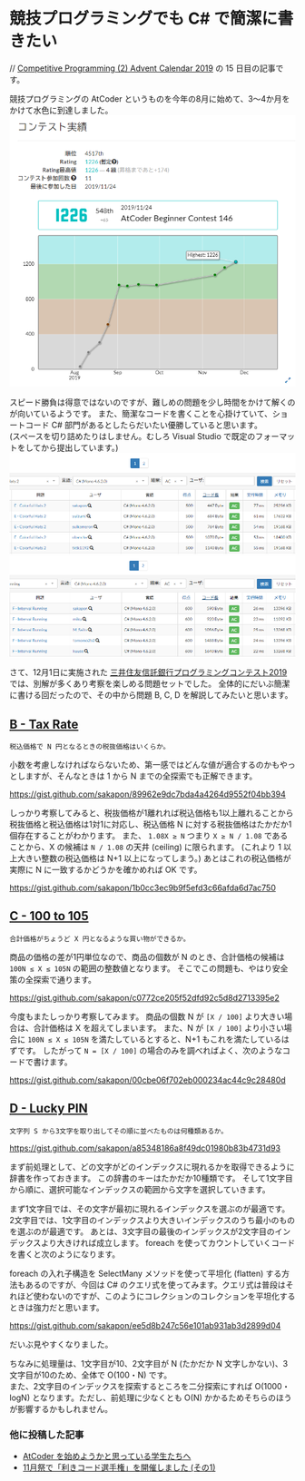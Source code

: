 # 競技プログラミングでも C# で簡潔に書きたい
// [Competitive Programming (2) Advent Calendar 2019](https://adventar.org/calendars/4587) の 15 日目の記事です。

競技プログラミングの AtCoder というものを今年の8月に始めて、3～4か月をかけて水色に到達しました。
![](Images/20191124-Rating.png)

スピード勝負は得意ではないのですが、難しめの問題を少し時間をかけて解くのが向いているようです。
また、簡潔なコードを書くことを心掛けていて、ショートコード C# 部門があるとしたらだいたい優勝していると思います。  
(スペースを切り詰めたりはしません。むしろ Visual Studio で既定のフォーマットをしてから提出しています。)
![](Images/20191201-E.png)
![](Images/20191201-F.png)

さて、12月1日に実施された [三井住友信託銀行プログラミングコンテスト2019](https://atcoder.jp/contests/sumitrust2019) では、別解が多くあり考察を楽しめる問題セットでした。
全体的にだいぶ簡潔に書ける回だったので、その中から問題 B, C, D を解説してみたいと思います。

## [B - Tax Rate](https://atcoder.jp/contests/sumitrust2019/tasks/sumitb2019_b)

```
税込価格で N 円となるときの税抜価格はいくらか。
```

小数を考慮しなければならないため、第一感ではどんな値が適合するのかもやっとしますが、そんなときは 1 から N までの全探索でも正解できます。

https://gist.github.com/sakapon/89962e9dc7bda4a4264d9552f04bb394

しっかり考察してみると、税抜価格が1離れれば税込価格も1以上離れることから税抜価格と税込価格は1対1に対応し、税込価格 N に対する税抜価格はたかだか1個存在することがわかります。
また、 `1.08X ≥ N` つまり `X ≥ N / 1.08` であることから、X の候補は `N / 1.08` の天井 (ceiling) に限られます。
(これより 1 以上大きい整数の税込価格は N+1 以上になってしまう。)
あとはこれの税込価格が実際に N に一致するかどうかを確かめれば OK です。

https://gist.github.com/sakapon/1b0cc3ec9b9f5efd3c66afda6d7ac750

## [C - 100 to 105](https://atcoder.jp/contests/sumitrust2019/tasks/sumitb2019_c)

```
合計価格がちょうど X 円となるような買い物ができるか。
```

商品の価格の差が1円単位なので、商品の個数が N のとき、合計価格の候補は `100N ≤ X ≤ 105N` の範囲の整数値となります。
そこでこの問題も、やはり安全策の全探索で通ります。

https://gist.github.com/sakapon/c0772ce205f52dfd92c5d8d2713395e2

今度もまたしっかり考察してみます。
商品の個数 N が `[X / 100]` より大きい場合は、合計価格は X を超えてしまいます。
また、N が `[X / 100]` より小さい場合に `100N ≤ X ≤ 105N` を満たしているとすると、N+1 もこれを満たしているはずです。
したがって `N = [X / 100]` の場合のみを調べればよく、次のようなコードで書けます。

https://gist.github.com/sakapon/00cbe06f702eb000234ac44c9c28480d

## [D - Lucky PIN](https://atcoder.jp/contests/sumitrust2019/tasks/sumitb2019_d)

```
文字列 S から3文字を取り出してその順に並べたものは何種類あるか。
```

https://gist.github.com/sakapon/a85348186a8f49dc01980b83b4731d93

まず前処理として、どの文字がどのインデックスに現れるかを取得できるように辞書を作っておきます。
この辞書のキーはたかだか10種類です。
そして1文字目から順に、選択可能なインデックスの範囲から文字を選択していきます。

まず1文字目では、その文字が最初に現れるインデックスを選ぶのが最適です。
2文字目では、1文字目のインデックスより大きいインデックスのうち最小のものを選ぶのが最適です。
あとは、3文字目の最後のインデックスが2文字目のインデックスより大きければ成立します。
foreach を使ってカウントしていくコードを書くと次のようになります。


foreach の入れ子構造を SelectMany メソッドを使って平坦化 (flatten) する方法もあるのですが、今回は C# のクエリ式を使ってみます。クエリ式は普段はそれほど使わないのですが、このようにコレクションのコレクションを平坦化するときは強力だと思います。

https://gist.github.com/sakapon/ee5d8b247c56e101ab931ab3d2899d04

だいぶ見やすくなりました。

ちなみに処理量は、1文字目が10、2文字目が N (たかだか N 文字しかない)、3文字目が10のため、全体で O(100・N) です。  
また、2文字目のインデックスを探索するところを二分探索にすれば O(1000・logN) となります。ただし、前処理に少なくとも O(N) かかるためそちらのほうが影響するかもしれません。

### 他に投稿した記事
- [AtCoder を始めようかと思っている学生たちへ](https://blog.kcg.ne.jp/futurelab/2019/10/04/atcoder/)
- [11月祭で「利きコード選手権」を開催しました (その1)](https://blog.kcg.ne.jp/futurelab/2019/11/18/kikicode/)
